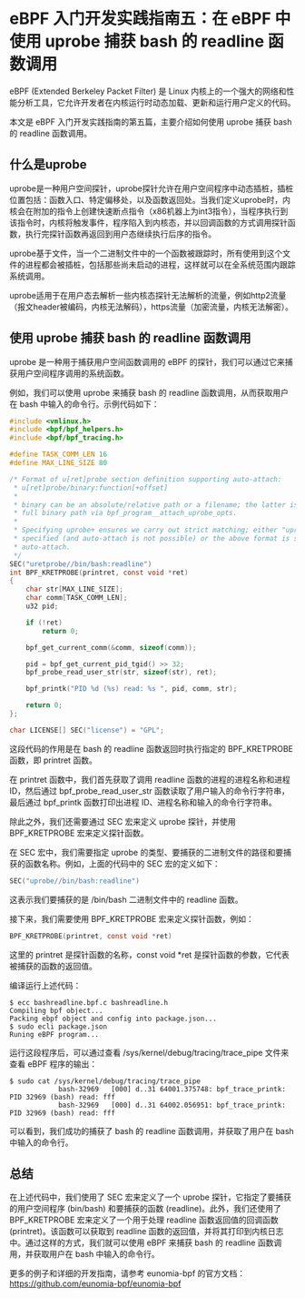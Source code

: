 # eBPF 入门开发实践指南五：在 eBPF 中使用  uprobe 捕获 bash 的 readline 函数调用

eBPF (Extended Berkeley Packet Filter) 是 Linux 内核上的一个强大的网络和性能分析工具，它允许开发者在内核运行时动态加载、更新和运行用户定义的代码。

本文是 eBPF 入门开发实践指南的第五篇，主要介绍如何使用 uprobe 捕获 bash 的 readline 函数调用。

## 什么是uprobe

uprobe是一种用户空间探针，uprobe探针允许在用户空间程序中动态插桩，插桩位置包括：函数入口、特定偏移处，以及函数返回处。当我们定义uprobe时，内核会在附加的指令上创建快速断点指令（x86机器上为int3指令），当程序执行到该指令时，内核将触发事件，程序陷入到内核态，并以回调函数的方式调用探针函数，执行完探针函数再返回到用户态继续执行后序的指令。

uprobe基于文件，当一个二进制文件中的一个函数被跟踪时，所有使用到这个文件的进程都会被插桩，包括那些尚未启动的进程，这样就可以在全系统范围内跟踪系统调用。

uprobe适用于在用户态去解析一些内核态探针无法解析的流量，例如http2流量（报文header被编码，内核无法解码），https流量（加密流量，内核无法解密）。

## 使用 uprobe 捕获 bash 的 readline 函数调用

uprobe 是一种用于捕获用户空间函数调用的 eBPF 的探针，我们可以通过它来捕获用户空间程序调用的系统函数。

例如，我们可以使用 uprobe 来捕获 bash 的 readline 函数调用，从而获取用户在 bash 中输入的命令行。示例代码如下：

```c
#include <vmlinux.h>
#include <bpf/bpf_helpers.h>
#include <bpf/bpf_tracing.h>

#define TASK_COMM_LEN 16
#define MAX_LINE_SIZE 80

/* Format of u[ret]probe section definition supporting auto-attach:
 * u[ret]probe/binary:function[+offset]
 *
 * binary can be an absolute/relative path or a filename; the latter is resolved to a
 * full binary path via bpf_program__attach_uprobe_opts.
 *
 * Specifying uprobe+ ensures we carry out strict matching; either "uprobe" must be
 * specified (and auto-attach is not possible) or the above format is specified for
 * auto-attach.
 */
SEC("uretprobe//bin/bash:readline")
int BPF_KRETPROBE(printret, const void *ret)
{
	char str[MAX_LINE_SIZE];
	char comm[TASK_COMM_LEN];
	u32 pid;

	if (!ret)
		return 0;

	bpf_get_current_comm(&comm, sizeof(comm));

	pid = bpf_get_current_pid_tgid() >> 32;
	bpf_probe_read_user_str(str, sizeof(str), ret);

	bpf_printk("PID %d (%s) read: %s ", pid, comm, str);

	return 0;
};

char LICENSE[] SEC("license") = "GPL";
```

这段代码的作用是在 bash 的 readline 函数返回时执行指定的 BPF_KRETPROBE 函数，即 printret 函数。

在 printret 函数中，我们首先获取了调用 readline 函数的进程的进程名称和进程 ID，然后通过 bpf_probe_read_user_str 函数读取了用户输入的命令行字符串，最后通过 bpf_printk 函数打印出进程 ID、进程名称和输入的命令行字符串。

除此之外，我们还需要通过 SEC 宏来定义 uprobe 探针，并使用 BPF_KRETPROBE 宏来定义探针函数。

在 SEC 宏中，我们需要指定 uprobe 的类型、要捕获的二进制文件的路径和要捕获的函数名称。例如，上面的代码中的 SEC 宏的定义如下：

```c
SEC("uprobe//bin/bash:readline")
```

这表示我们要捕获的是 /bin/bash 二进制文件中的 readline 函数。

接下来，我们需要使用 BPF_KRETPROBE 宏来定义探针函数，例如：

```c
BPF_KRETPROBE(printret, const void *ret)
```

这里的 printret 是探针函数的名称，const void *ret 是探针函数的参数，它代表被捕获的函数的返回值。

编译运行上述代码：

```console
$ ecc bashreadline.bpf.c bashreadline.h
Compiling bpf object...
Packing ebpf object and config into package.json...
$ sudo ecli package.json
Runing eBPF program...
```

运行这段程序后，可以通过查看 /sys/kernel/debug/tracing/trace_pipe 文件来查看 eBPF 程序的输出：

```console
$ sudo cat /sys/kernel/debug/tracing/trace_pipe
            bash-32969   [000] d..31 64001.375748: bpf_trace_printk: PID 32969 (bash) read: fff 
            bash-32969   [000] d..31 64002.056951: bpf_trace_printk: PID 32969 (bash) read: fff
```

可以看到，我们成功的捕获了 bash 的 readline 函数调用，并获取了用户在 bash 中输入的命令行。

## 总结

在上述代码中，我们使用了 SEC 宏来定义了一个 uprobe 探针，它指定了要捕获的用户空间程序 (bin/bash) 和要捕获的函数 (readline)。此外，我们还使用了 BPF_KRETPROBE 宏来定义了一个用于处理 readline 函数返回值的回调函数 (printret)。该函数可以获取到 readline 函数的返回值，并将其打印到内核日志中。通过这样的方式，我们就可以使用 eBPF 来捕获 bash 的 readline 函数调用，并获取用户在 bash 中输入的命令行。

更多的例子和详细的开发指南，请参考 eunomia-bpf 的官方文档：https://github.com/eunomia-bpf/eunomia-bpf
